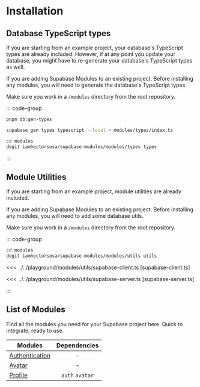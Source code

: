 # Installation

## Database TypeScript types

If you are starting from an example project, your database's TypeScript types are already included. However, if at any point you update your database, you might have to re-generate your database's TypeScript types as well.

If you are adding Supabase Modules to an existing project. Before installing any modules, you will need to generate the database's TypeScript types.

Make sure you work in a `/modules` directory from the root repository.

::: code-group

```bash [Using pnpm scripts]
pnpm db:gen-types
```

```bash [Using Supabase CLI]
supabase gen types typescript --local > modules/types/index.ts
```

```bash [Using degit]
cd modules
degit iamhectorsosa/supabase-modules/modules/types types
```

:::

## Module Utilities

If you are starting from an example project, module utilities are already included.

If you are adding Supabase Modules to an existing project. Before installing any modules, you will need to add some database utils.

Make sure you work in a `/modules` directory from the root repository.

::: code-group

```bash [Using degit]
cd modules
degit iamhectorsosa/supabase-modules/modules/utils utils
```

<<< ../../playground/modules/utils/supabase-client.ts [supabase-client.ts]

<<< ../../playground/modules/utils/supabase-server.ts [supabase-server.ts]

:::

## List of Modules

Find all the modules you need for your Supabase project here. Quick to integrate, ready to use.

| Modules                         |  Dependencies   |
| ------------------------------- | :-------------: |
| [Authentication](/modules/auth) |        -        |
| [Avatar](/modules/avatar)       |        -        |
| [Profile](/modules/profile)     | `auth` `avatar` |
